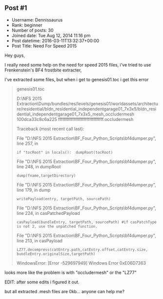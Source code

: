 ## Post #1
- Username: Dennissaurus
- Rank: beginner
- Number of posts: 30
- Joined date: Tue Aug 12, 2014 11:16 pm
- Post datetime: 2016-03-11T13:32:37+00:00
- Post Title: Need For Speed 2015

Hey guys,


I really need some help on the need for speed 2015 files, i've tried to use Frenkenstein's BF4 frostbite extracter,

I've extracted some files, but when i get to genesis01.toc i get this error


> genesis01.toc
>
> D:\NFS 2015 Extraction\Dump/bundles/res/levels/genesis01/worldassets/architecture/residential/bldn_residential_independentgarage01_7x3x5/bldn_residential_independentgarage01_7x3x5_mesh_occludermesh 100dca33c8c6a225 ffffffffffffffffffffffffffffffff.occludermesh
>
> 
>
> Traceback (most recent call last):
>
>   File "D:\NFS 2015 Extraction\BF_Four_Python_Scripts\bf4dumper.py", line 257, in <module>
>
>     if "tocRoot" in locals():  dumpRoot(tocRoot)
>
>   File "D:\NFS 2015 Extraction\BF_Four_Python_Scripts\bf4dumper.py", line 248, in dumpRoot
>
>     dump(fname,targetDirectory)
>
>   File "D:\NFS 2015 Extraction\BF_Four_Python_Scripts\bf4dumper.py", line 179, in dump
>
>     writePayload(entry, targetPath, sourcePath)
>
>   File "D:\NFS 2015 Extraction\BF_Four_Python_Scripts\bf4dumper.py", line 224, in casPatchedPayload
>
>     casPayload(bundleEntry, targetPath, sourcePath) #if casPatchType is not 2, use the unpatched function.
>
>   File "D:\NFS 2015 Extraction\BF_Four_Python_Scripts\bf4dumper.py", line 213, in casPayload
>
>     LZ77.decompress(catEntry.path,catEntry.offset,catEntry.size, bundleEntry.originalSize,targetPath)
>
> WindowsError: [Error -529697949] Windows Error 0xE06D7363
>
> >>>

looks more like the problem is with "occludermesh" or the "LZ77"


EDIT: after some edits i figured it out.

but all extracted .mesh files are 0kb...
anyone can help me?
